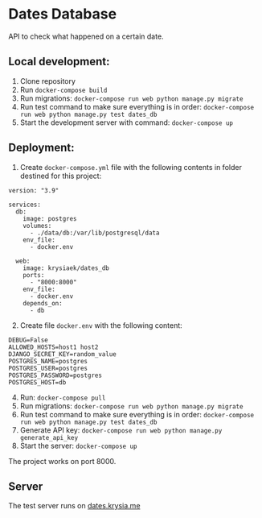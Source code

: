 # Dates Database
API to check what happened on a certain date.

## Local development:
1. Clone repository
2. Run ```docker-compose build```
3. Run migrations: 
```docker-compose run web python manage.py migrate```
4. Run test command to make sure everything is in order:
```docker-compose run web python manage.py test dates_db```
5. Start the development server with command: ```docker-compose up```

## Deployment:
1.	Create `docker-compose.yml` file with the following contents in folder destined for this project:

```
version: "3.9"

services:
  db:
    image: postgres
    volumes:
      - ./data/db:/var/lib/postgresql/data
    env_file:
      - docker.env

  web:
    image: krysiaek/dates_db
    ports:
      - "8000:8000"
    env_file:
      - docker.env
    depends_on:
      - db
```

2.  Create file `docker.env` with the following content:
```
DEBUG=False
ALLOWED_HOSTS=host1 host2
DJANGO_SECRET_KEY=random_value
POSTGRES_NAME=postgres
POSTGRES_USER=postgres
POSTGRES_PASSWORD=postgres
POSTGRES_HOST=db
```
4. Run:
```docker-compose pull```
5. Run migrations: 
```docker-compose run web python manage.py migrate```
6. Run test command to make sure everything is in order:
```docker-compose run web python manage.py test dates_db```
7. Generate API key: 
```docker-compose run web python manage.py generate_api_key```
8. Start the server:
 ```docker-compose up```

The project works on port 8000.

## Server

The test server runs on [dates.krysia.me](http://dates.krysia.me)

